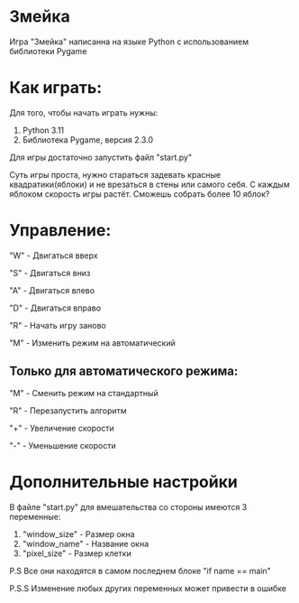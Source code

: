 # Змейка
 Игра "Змейка" написанна на языке Python с использованием библиотеки Pygame

# Как играть:
Для того, чтобы начать играть нужны:
1. Python 3.11
2. Библиотека Pygame, версия 2.3.0

Для игры достаточно запустить файл "start.py"

Суть игры проста, нужно стараться задевать красные квадратики(яблоки) и не врезаться в стены или самого себя. С каждым яблоком скорость игры растёт. Сможешь собрать более 10 яблок?

# Управление:
"W" - Двигаться вверх

"S" - Двигаться вниз

"A" - Двигаться влево

"D" - Двигаться вправо

"R" - Начать игру заново

"M" - Изменить режим на автоматический

## Только для автоматического режима:

"M" - Сменить режим на стандартный

"R" - Перезапустить алгоритм

"+" - Увеличение скорости

"-" - Уменьшение скорости

# Дополнительные настройки

В файле "start.py" для вмешательства со стороны имеются 3 переменные:
1. "window_size" - Размер окна
2. "window_name" - Название окна
3. "pixel_size" - Размер клетки

P.S Все они находятся в самом последнем блоке "if name == main"

P.S.S Изменение любых других переменных может привести в ошибке